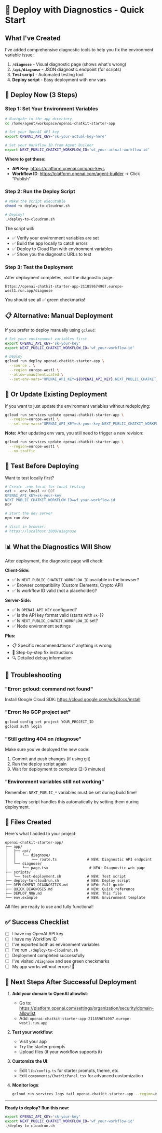 # 🚀 Deploy with Diagnostics - Quick Start

## What I've Created

I've added comprehensive diagnostic tools to help you fix the environment variable issue:

1. **`/diagnose`** - Visual diagnostic page (shows what's wrong)
2. **`/api/diagnose`** - JSON diagnostic endpoint (for scripts)
3. **Test script** - Automated testing tool
4. **Deploy script** - Easy deployment with env vars

## 🎯 Deploy Now (3 Steps)

### Step 1: Set Your Environment Variables

```bash
# Navigate to the app directory
cd /home/agent/workspace/openai-chatkit-starter-app

# Set your OpenAI API key
export OPENAI_API_KEY='sk-your-actual-key-here'

# Set your Workflow ID from Agent Builder
export NEXT_PUBLIC_CHATKIT_WORKFLOW_ID='wf_your-actual-workflow-id'
```

**Where to get these:**
- **API Key**: https://platform.openai.com/api-keys
- **Workflow ID**: https://platform.openai.com/agent-builder → Click "Publish"

### Step 2: Run the Deploy Script

```bash
# Make the script executable
chmod +x deploy-to-cloudrun.sh

# Deploy!
./deploy-to-cloudrun.sh
```

The script will:
- ✅ Verify your environment variables are set
- ✅ Build the app locally to catch errors
- ✅ Deploy to Cloud Run with environment variables
- ✅ Show you the diagnostic URLs to test

### Step 3: Test the Deployment

After deployment completes, visit the diagnostic page:

```
https://openai-chatkit-starter-app-211859674907.europe-west1.run.app/diagnose
```

You should see all ✅ green checkmarks!

## 📋 Alternative: Manual Deployment

If you prefer to deploy manually using `gcloud`:

```bash
# Set your environment variables first
export OPENAI_API_KEY='sk-your-key'
export NEXT_PUBLIC_CHATKIT_WORKFLOW_ID='wf_your-workflow-id'

# Deploy
gcloud run deploy openai-chatkit-starter-app \
  --source . \
  --region europe-west1 \
  --allow-unauthenticated \
  --set-env-vars="OPENAI_API_KEY=${OPENAI_API_KEY},NEXT_PUBLIC_CHATKIT_WORKFLOW_ID=${NEXT_PUBLIC_CHATKIT_WORKFLOW_ID}"
```

## 🔧 Or Update Existing Deployment

If you want to just update the environment variables without redeploying:

```bash
gcloud run services update openai-chatkit-starter-app \
  --region=europe-west1 \
  --set-env-vars="OPENAI_API_KEY=sk-your-key,NEXT_PUBLIC_CHATKIT_WORKFLOW_ID=wf_your-workflow-id"
```

**Note:** After updating env vars, you still need to trigger a new revision:

```bash
gcloud run services update openai-chatkit-starter-app \
  --region=europe-west1 \
  --no-traffic
```

## 🧪 Test Before Deploying

Want to test locally first?

```bash
# Create .env.local for local testing
cat > .env.local << EOF
OPENAI_API_KEY=sk-your-key
NEXT_PUBLIC_CHATKIT_WORKFLOW_ID=wf_your-workflow-id
EOF

# Start the dev server
npm run dev

# Visit in browser:
# https://localhost:3000/diagnose
```

## 📊 What the Diagnostics Will Show

After deployment, the diagnostic page will check:

**Client-Side:**
- ✅ Is `NEXT_PUBLIC_CHATKIT_WORKFLOW_ID` available in the browser?
- ✅ Browser compatibility (Custom Elements, Crypto API)
- ✅ Is workflow ID valid (not a placeholder)?

**Server-Side:**
- ✅ Is `OPENAI_API_KEY` configured?
- ✅ Is the API key format valid (starts with `sk-`)?
- ✅ Is `NEXT_PUBLIC_CHATKIT_WORKFLOW_ID` set?
- ✅ Node environment settings

**Plus:**
- 📋 Specific recommendations if anything is wrong
- 🎯 Step-by-step fix instructions
- 🔍 Detailed debug information

## 🐛 Troubleshooting

### "Error: gcloud: command not found"
Install Google Cloud SDK: https://cloud.google.com/sdk/docs/install

### "Error: No GCP project set"
```bash
gcloud config set project YOUR_PROJECT_ID
gcloud auth login
```

### "Still getting 404 on /diagnose"
Make sure you've deployed the new code:
1. Commit and push changes (if using git)
2. Run the deploy script again
3. Wait for deployment to complete (2-3 minutes)

### "Environment variables still not working"
Remember: `NEXT_PUBLIC_*` variables must be set during build time!

The deploy script handles this automatically by setting them during deployment.

## 📂 Files Created

Here's what I added to your project:

```
openai-chatkit-starter-app/
├── app/
│   ├── api/
│   │   └── diagnose/
│   │       └── route.ts              # NEW: Diagnostic API endpoint
│   └── diagnose/
│       └── page.tsx                   # NEW: Diagnostic web page
├── scripts/
│   └── test-deployment.sh            # NEW: Test script
├── deploy-to-cloudrun.sh             # NEW: Deploy script
├── DEPLOYMENT_DIAGNOSTICS.md         # NEW: Full guide
├── QUICK_DIAGNOSIS.md                # NEW: Quick reference
├── DEPLOY_NOW.md                     # NEW: This file
└── env.example                       # NEW: Environment template
```

All files are ready to use and fully functional!

## ✅ Success Checklist

- [ ] I have my OpenAI API key
- [ ] I have my Workflow ID
- [ ] I've exported both as environment variables
- [ ] I've run `./deploy-to-cloudrun.sh`
- [ ] Deployment completed successfully
- [ ] I've visited `/diagnose` and see green checkmarks
- [ ] My app works without errors! 🎉

## 🎯 Next Steps After Successful Deployment

1. **Add your domain to OpenAI allowlist**:
   - Go to: https://platform.openai.com/settings/organization/security/domain-allowlist
   - Add: `openai-chatkit-starter-app-211859674907.europe-west1.run.app`

2. **Test your workflow**:
   - Visit your app
   - Try the starter prompts
   - Upload files (if your workflow supports it)

3. **Customize the UI**:
   - Edit `lib/config.ts` for starter prompts, theme, etc.
   - Edit `components/ChatKitPanel.tsx` for advanced customization

4. **Monitor logs**:
   ```bash
   gcloud run services logs tail openai-chatkit-starter-app --region=europe-west1
   ```

---

**Ready to deploy? Run this now:**

```bash
export OPENAI_API_KEY='sk-your-key'
export NEXT_PUBLIC_CHATKIT_WORKFLOW_ID='wf_your-workflow-id'
./deploy-to-cloudrun.sh
```

